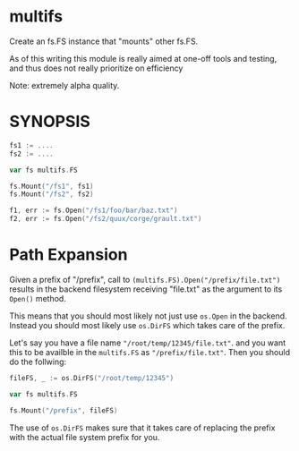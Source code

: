 multifs
=======

Create an fs.FS instance that "mounts" other fs.FS.

As of this writing this module is really aimed at one-off tools and testing,
and thus does not really prioritize on efficiency

Note: extremely alpha quality.

# SYNOPSIS

```go
fs1 := ....
fs2 := ....

var fs multifs.FS

fs.Mount("/fs1", fs1)
fs.Mount("/fs2", fs2)

f1, err := fs.Open("/fs1/foo/bar/baz.txt")
f2, err := fs.Open("/fs2/quux/corge/grault.txt")
```

# Path Expansion

Given a prefix of "/prefix", call to `(multifs.FS).Open("/prefix/file.txt")` results in the
backend filesystem receiving "file.txt" as the argument to its `Open()` method.

This means that you should most likely not just use `os.Open` in the backend.
Instead you should most likely use `os.DirFS` which takes care of the prefix.

Let's say you have a file name `"/root/temp/12345/file.txt"`. and you want this to be availble
in the `multifs.FS` as `"/prefix/file.txt"`. Then you should do the follwing:

```go
fileFS, _ := os.DirFS("/root/temp/12345")

var fs multifs.FS

fs.Mount("/prefix", fileFS)
```

The use of `os.DirFS` makes sure that it takes care of replacing the prefix
with the actual file system prefix for you.
